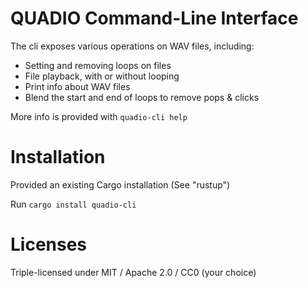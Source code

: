 # QUADIO Command-Line Interface

The cli exposes various operations on WAV files, including:

* Setting and removing loops on files
* File playback, with or without looping
* Print info about WAV files
* Blend the start and end of loops to remove pops & clicks

More info is provided with `quadio-cli help`

# Installation

Provided an existing Cargo installation (See "rustup")

Run `cargo install quadio-cli`

# Licenses

Triple-licensed under MIT / Apache 2.0 / CC0 (your choice)
